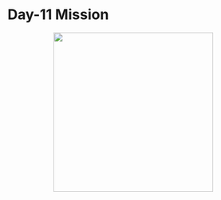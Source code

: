# Day-11 Mission

<div align="center">
  <img width="320px" src="https://github.com/redcontroller/onebite-react/assets/11751089/a5b42c16-e983-4ae7-8f48-fd5dab69243b" />
</div>
